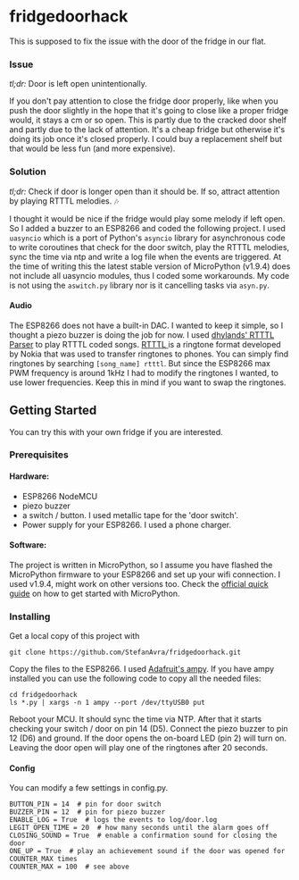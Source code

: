 # fridgedoorhack
This is supposed to fix the issue with the door of the fridge in our flat.

### Issue
*tl;dr:* Door is left open unintentionally.

If you don't pay attention to close the fridge door properly, like when you push the door slightly in the hope that it's
going to close like a proper fridge would, it stays a cm or so open. This is partly due to the cracked door shelf and
partly due to the lack of attention. It's a cheap fridge but otherwise it's doing its job once it's closed properly. I
could buy a replacement shelf but that would be less fun (and more expensive).

### Solution
*tl;dr:* Check if door is longer open than it should be. If so, attract attention by playing RTTTL melodies. :notes:

I thought it would be nice if the fridge would play some melody if left open. So I added a buzzer to an ESP8266 and coded
the following project. I used `uasyncio` which is a port of Python's `asyncio` library for asynchronous code to
write coroutines that check for the door switch, play the RTTTL melodies, sync the time via ntp and write a log file when the
events are triggered.
At the time of writing this the latest stable version of MicroPython (v1.9.4) does not include all uasyncio modules,
thus I coded some workarounds. My code is not using the `aswitch.py` library nor is it cancelling tasks via `asyn.py`.

#### Audio
The ESP8266 does not have a built-in DAC. I wanted to keep it simple, so I thought a piezo buzzer is doing the job for now.
I used [dhylands' RTTTL Parser](https://github.com/dhylands/upy-rtttl) to play RTTTL coded songs.
[RTTTL ](https://en.wikipedia.org/wiki/Ring_Tone_Transfer_Language) is a ringtone
format developed by Nokia that was used to transfer ringtones to phones. You can simply find ringtones by searching 
`[song_name] rtttl`. But since the ESP8266 max PWM frequency is around 1kHz I had to modify the ringtones I wanted, to use lower frequencies.
Keep this in mind if you want to swap the ringtones.

## Getting Started
You can try this with your own fridge if you are interested.

### Prerequisites

#### Hardware:
* ESP8266 NodeMCU
* piezo buzzer
* a switch / button. I used metallic tape for the 'door switch'. 
* Power supply for your ESP8266. I used a phone charger.

#### Software:
The project is written in MicroPython, so I assume you have flashed the MicroPython firmware to your ESP8266 and set up your wifi connection.
I used v1.9.4, might work on other versions too.
Check the [official quick guide](https://docs.micropython.org/en/latest/esp8266/tutorial/intro.html) on how to get started with MicroPython.

### Installing
Get a local copy of this project with

```git clone https://github.com/StefanAvra/fridgedoorhack.git```

Copy the files to the ESP8266. I used [Adafruit's ampy](https://github.com/adafruit/ampy).
If you have ampy installed you can use the following code to copy all the needed files:

```
cd fridgedoorhack
ls *.py | xargs -n 1 ampy --port /dev/ttyUSB0 put
```

Reboot your MCU. It should sync the time via NTP. After that it starts checking your switch / door on pin 14 (D5).
Connect the piezo buzzer to pin 12 (D6) and ground. If the door opens the on-board LED (pin 2) will turn on.
Leaving the door open will play one of the ringtones after 20 seconds.

#### Config
You can modify a few settings in config.py.

```
BUTTON_PIN = 14  # pin for door switch
BUZZER_PIN = 12  # pin for piezo buzzer
ENABLE_LOG = True  # logs the events to log/door.log
LEGIT_OPEN_TIME = 20  # how many seconds until the alarm goes off
CLOSING_SOUND = True  # enable a confirmation sound for closing the door
ONE_UP = True  # play an achievement sound if the door was opened for COUNTER_MAX times
COUNTER_MAX = 100  # see above
```

